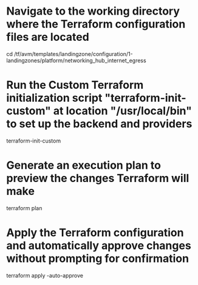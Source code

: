 # Navigate to the working directory where the Terraform configuration files are located
cd /tf/avm/templates/landingzone/configuration/1-landingzones/platform/networking_hub_internet_egress

# Run the **Custom** Terraform initialization script "terraform-init-custom" at location "/usr/local/bin" to set up the backend and providers
terraform-init-custom 

# Generate an execution plan to preview the changes Terraform will make
terraform plan

# Apply the Terraform configuration and automatically approve changes without prompting for confirmation
terraform apply -auto-approve